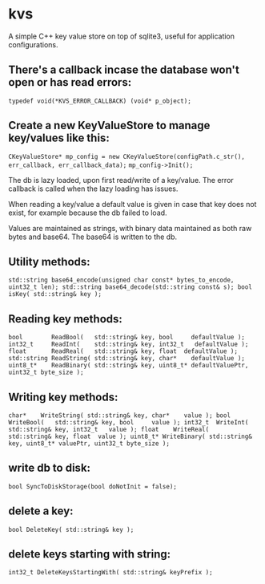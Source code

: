 # kvs
A simple C++ key value store on top of sqlite3, useful for application configurations.

## There's a callback incase the database won't open or has read errors:
`typedef void(*KVS_ERROR_CALLBACK) (void* p_object);`

## Create a new KeyValueStore to manage key/values like this:
`CKeyValueStore* mp_config = new CKeyValueStore(configPath.c_str(), err_callback, err_callback_data);`
`mp_config->Init();`

The db is lazy loaded, upon first read/write of a key/value. The error callback is called when the lazy loading has issues. 

When reading a key/value a default value is given in case that key does not exist, for example because the db failed to load. 

Values are maintained as strings, with binary data maintained as both raw bytes and base64. The base64 is written to the db.

## Utility methods:
`std::string base64_encode(unsigned char const* bytes_to_encode, uint32_t len);
std::string base64_decode(std::string const& s);
bool isKey( std::string& key );`

## Reading key methods:
`bool        ReadBool(   std::string& key, bool     defaultValue );
int32_t     ReadInt(    std::string& key, int32_t   defaultValue );
float       ReadReal(   std::string& key, float  defaultValue );
std::string ReadString( std::string& key, char*    defaultValue );
uint8_t*    ReadBinary( std::string& key, uint8_t* defaultValuePtr, uint32_t byte_size );`

## Writing key methods:
`char*    WriteString( std::string& key, char*    value );
bool     WriteBool(   std::string& key, bool     value );
int32_t  WriteInt(    std::string& key, int32_t   value );
float    WriteReal(   std::string& key, float  value );
uint8_t* WriteBinary( std::string& key, uint8_t* valuePtr, uint32_t byte_size );`

## write db to disk:
`bool SyncToDiskStorage(bool doNotInit = false);`		

## delete a key:
`bool DeleteKey( std::string& key );`

## delete keys starting with string:
`int32_t DeleteKeysStartingWith( std::string& keyPrefix );`

